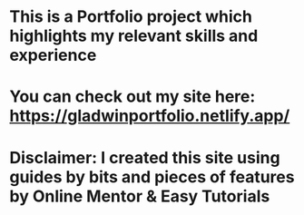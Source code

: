 # This is a Portfolio project which highlights my relevant skills and experience
# You can check out my site here: https://gladwinportfolio.netlify.app/
# Disclaimer: I created this site using guides by bits and pieces of features by Online Mentor & Easy Tutorials
